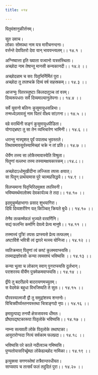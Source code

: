 ```yaml
---
title: ०१४

---
```

पितृवंशानुकीर्त्तनम्।  
  
सूत उवाच।  
लोकाः सोमपथा नाम यत्र मारीचनन्दनाः।  
वर्त्तन्ते देवपितरो देवा यान् भावयन्त्यलम्।। १४.१ ।  
  
अग्निष्वात्ता इति ख्याता यज्वानो यत्रसंस्थिताः।  
अच्छोदा नाम तेषान्तु मानसी कन्यकानदी।। १४.२ ।।  
  
अच्छोदन्नाम च सरः पितृभिर्निर्मितं पुरा।  
अच्छोदा तु तपश्चक्रे दिव्यं वर्ष सहस्रकम्।। १४.३ ।।  
  
आजग्मुः पितरस्तुष्टाः किलदातुञ्च तां वरम्।  
दिव्यरूपधराः सर्वे दिव्यमाल्यानुलेपनाः।। १४.४ ।।  
  
सर्वे युवानो बलिनः कुसुमायुधसन्निभाः।  
तन्मध्येऽमावसुं नाम पितरं वीक्ष्य सांऽगना।। १४.५ ।।  
  
वव्रे वरार्थिनी सङ्गं कुसुमायुधपीडिता।  
योगाद्‌भ्रष्टा तु सा तेन व्यभिचारेण भामिनी।। १४.६ ।।  
  
धरान्तु नास्पृशत् पूर्वं पपाताथ भुवस्तले।  
तिथावमावसूर्यस्यामिच्छां चक्रे न तां प्रति।। १४.७ ।।  
  
धैर्येण तस्य सा लोकैरमावास्येति विश्रुता।  
पितॄणां वल्लभा तस्य तस्यामक्षयकारकम्।।१४.८।।  
  
अच्छोदाऽधोमुखीदीना लज्जिता तपसः क्षयात्।  
सा पितॄन्‌ प्रार्थयामास पुरे चात्मप्रसिद्धये।। १४.९ ।।  
  
विलप्यमाना पितृभिरिदमुक्ता तपस्विनी।  
भविष्यमर्थमालोक्य देवकार्यञ्च ते तदा।। १४.१० ।।  
  
इदमूचुर्म्महाभागाः प्रसाद शुभयागिरा।  
दिवि दिव्यशरीरेण यत्‌ किञ्चित् क्रियते बुधैः।। १४.१० ।।  
  
तेनैव तत्कर्म्मफलं भुज्यते वरवर्णिनि।  
सद्यं फलन्ति कर्माणि देवत्वे प्रेत्य मानुषे।। १४.११ ।।  
  
तस्मात्त्वं पुत्रि! तपसः प्राप्स्यसे प्रेत्य तत्फलम्।  
अष्टाविंशे भवित्री त्वं द्वापरे मत्स्य योनिजा।। १४.१२ ।।  
  
व्यतिक्रमात्‌ पितॄणां त्वं कष्टं कुलमवाप्स्यसि।  
तस्माद्राज्ञोवसोः कन्या त्वमवश्यं भविष्यसि ।। १४.१३ ।।  
  
कन्या भूत्वा च लोकान् स्वान् पुनराप्स्यसि दुर्लभान्।  
पराशरस्य वीर्येण पुत्रमेकमवाप्स्यसि।। १४.१४ ।।  
  
द्वीपे तु बदरीप्राये बादरायणमच्युतम्।  
स वेदमेकं बहुधा विभजिष्यति ते सुतः।। १४.१५ ।।  
  
पौरवस्यात्मजौ द्वौ तु समुद्रांशस्य शन्तनोः।  
विचित्रवीर्य्यस्तनयस्तथा चित्राङ्गदो नृपः।। १४.१६ ।।  
  
इमावुत्पाद्य तनयौ क्षेत्रजावस्य धीमतः।  
प्रौष्ठपद्यष्टकारूपा पितृलोके भविष्यसि।। १४.१७ ।।  
  
नाम्ना सत्यवती लोके पितृलोके तथाष्टका।  
आयुरारोग्यदा नित्यं सर्वकाम फलप्रदा।। १४.१८ ।।  
  
भविष्यसि परे काले नदीत्वञ्च गमिष्यसि।  
पुण्यतोयासरिच्छ्रेष्ठा लोकेह्यच्छोद नामिका।। १४.१९ ।।  
  
इत्युक्त्वा सगणस्तेषां तत्रैवान्तरधीयत।  
साप्यवाप च तत्सर्वं फलं तदुदितं पुरा।। १४.२० ।।